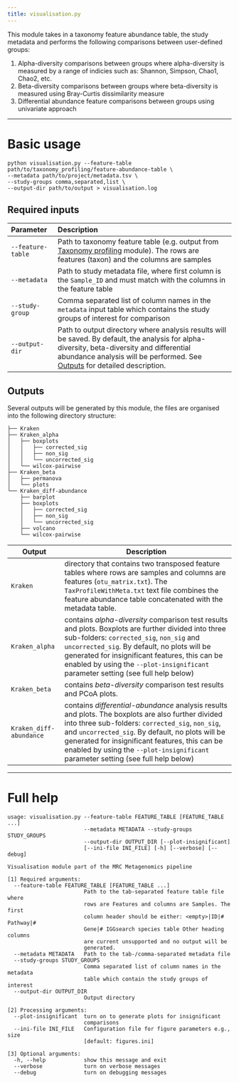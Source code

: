 ```yaml
---
title: visualisation.py
---
```


This module takes in a taxonomy feature abundance table, the study metadata and performs the following comparisons between user-defined groups:

1. Alpha-diversity comparisons between groups where alpha-diversity is measured by a range of indicies such as: Shannon, Simpson, Chao1, Chao2, etc.
2. Beta-diversity comparisons between groups where beta-diversity is measured using Bray-Curtis dissimilarity measure
3. Differential abundance feature comparisons between groups using univariate approach


***


# Basic usage

```
python visualisation.py --feature-table path/to/taxonomy_profiling/feature-abundance-table \
--metadata path/to/project/metadata.tsv \
--study-groups comma,separated,list \
--output-dir path/to/output > visualisation.log
```

## Required inputs

| Parameter | Description |
|:----------|:------------|
| `--feature-table` | Path to taxonomy feature table (e.g. output from [Taxonomy profiling]({{site.baseurl}}/docs/usage/taxa_module.py) module). The rows are features (taxon) and the columns are samples |
| `--metadata` | Path to study metadata file, where first column is the `Sample_ID` and must match with the columns in the feature table |
| `--study-group` | Comma separated list of column names in the `metadata` input table which contains the study groups of interest for comparison |
| `--output-dir` | Path to output directory where analysis results will be saved. By default, the analysis for alpha-diversity, beta-diversity and differential abundance analysis will be performed. See [Outputs](#otuputs) for detailed description. |


## Outputs

Several outputs will be generated by this module, the files are organised into the following directory structure:

```
├── Kraken
├── Kraken_alpha
│   ├── boxplots
│   │   ├── corrected_sig
│   │   ├── non_sig
│   │   └── uncorrected_sig
│   └── wilcox-pairwise
├── Kraken_beta
│   ├── permanova
│   └── plots
└── Kraken_diff-abundance
    ├── barplot
    ├── boxplots
    │   ├── corrected_sig
    │   ├── non_sig
    │   └── uncorrected_sig
    ├── volcano
    └── wilcox-pairwise
```

| Output | Description                                      |
|-----------|--------------------------------------------------|
|`Kraken`   | directory that contains two transposed feature tables where rows are samples and columns are features (`otu_matrix.txt`). The `TaxProfileWithMeta.txt` text file combines the feature abundance table concatenated with the metadata table. |
|`Kraken_alpha` | contains *alpha-diversity* comparison test results and plots. Boxplots are further divided into three sub-folders: `corrected_sig`, `non_sig` and `uncorrected_sig`. By default, no plots will be generated for insignificant features, this can be enabled by using the `--plot-insignificant` parameter setting (see full help below) |
|`Kraken_beta` | contains *beta-diversity* comparison test results and PCoA plots. |
|`Kraken_diff-abundance` | contains *differential-abundance* analysis results and plots. The boxplots are also further divided into three sub-folders: `corrected_sig`, `non_sig`, and `uncorrected_sig`. By default, no plots will be generated for insignificant features, this can be enabled by using the `--plot-insignificant` parameter setting (see full help below) |


***


# Full help

```
usage: visualisation.py --feature-table FEATURE_TABLE [FEATURE_TABLE ...]
                        --metadata METADATA --study-groups STUDY_GROUPS
                        --output-dir OUTPUT_DIR [--plot-insignificant]
                        [--ini-file INI_FILE] [-h] [--verbose] [--debug]

Visualisation module part of the MRC Metagenomics pipeline

[1] Required arguments:
  --feature-table FEATURE_TABLE [FEATURE_TABLE ...]
                        Path to the tab-separated feature table file where
                        rows are Features and columns are Samples. The first
                        column header should be either: <empty>|ID|# Pathway|#
                        Gene|# IGGsearch species table Other heading columns
                        are current unsupported and no output will be
                        generated.
  --metadata METADATA   Path to the tab-/comma-separated metadata file
  --study-groups STUDY_GROUPS
                        Comma separated list of column names in the metadata
                        table which contain the study groups of interest
  --output-dir OUTPUT_DIR
                        Output directory

[2] Processing arguments:
  --plot-insignificant  turn on to generate plots for insignificant
                        comparisons
  --ini-file INI_FILE   Configuration file for figure parameters e.g., size
                        [default: figures.ini]

[3] Optional arguments:
  -h, --help            show this message and exit
  --verbose             turn on verbose messages
  --debug               turn on debugging messages

```